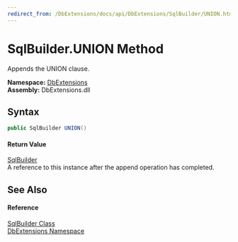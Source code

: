 ```yaml
---
redirect_from: /DbExtensions/docs/api/DbExtensions/SqlBuilder/UNION.html
---
```


SqlBuilder.UNION Method
=======================
Appends the UNION clause.
  
**Namespace:** [DbExtensions][1]  
**Assembly:** DbExtensions.dll

Syntax
------

```csharp
public SqlBuilder UNION()
```

#### Return Value
[SqlBuilder][2]  
A reference to this instance after the append operation has completed.

See Also
--------

#### Reference
[SqlBuilder Class][2]  
[DbExtensions Namespace][1]  

[1]: ../README.md
[2]: README.md